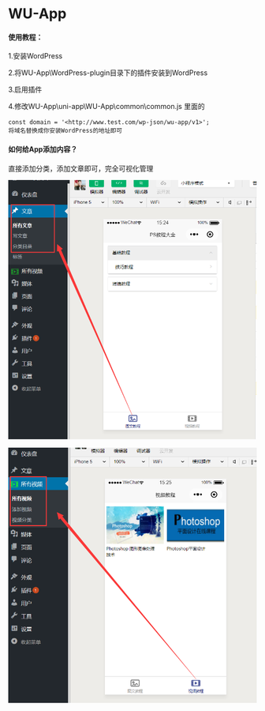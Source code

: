 # WU-App
#### 使用教程：

1.安装WordPress

2.将WU-App\WordPress-plugin目录下的插件安装到WordPress

3.启用插件

4.修改WU-App\uni-app\WU-App\common\common.js 里面的

```
const domain = '<http://www.test.com/wp-json/wu-app/v1>';
将域名替换成你安装WordPress的地址即可
```

#### 如何给App添加内容？

直接添加分类，添加文章即可，完全可视化管理

![1555313136202](img\1555313136202.png)

![1555313211318](img\1555313211318.png)



